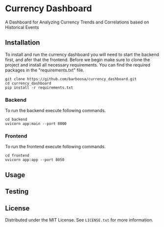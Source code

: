 # Currency Dashboard
A Dashboard for Analyzing Currency Trends and Correlations based on Historical Events

## Installation
To install and run the currency dashboard you will need to start the backend first, and afer that the frontend. Before we begin make sure to clone the project and install all necessary requirements. You can find the required packages in the "requirements.txt" file.
```
git clone https://github.com/barboosa/currency_dashboard.git
cd currency_dashboard
pip install -r requirements.txt
```
### Backend
To run the backend execute following commands.
```
cd backend 
uvicorn app:main --port 8000
```
### Frontend
To run the frontend execute following commands.
```
cd frontend 
uvicorn app:app --port 8050
```
## Usage


## Testing

## License
Distributed under the MIT License. See `LICENSE.txt` for more information.